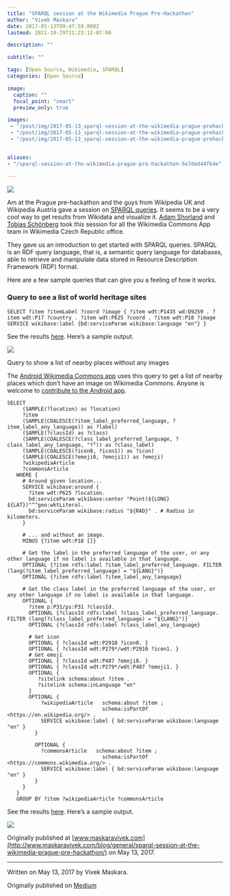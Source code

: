 ```yaml
---
title: "SPARQL session at the Wikimedia Prague Pre-Hackathon"
author: "Vivek Maskara"
date: 2017-05-13T09:47:59.000Z
lastmod: 2021-10-29T21:23:12-07:00

description: ""

subtitle: ""

tags: [Open Source, Wikimedia, SPARQL]
categories: [Open Source]

image:
  caption: ""
  focal_point: "smart"
  preview_only: true

images:
 - "/post/img/2017-05-13_sparql-session-at-the-wikimedia-prague-prehackathon_0.jpg"
 - "/post/img/2017-05-13_sparql-session-at-the-wikimedia-prague-prehackathon_1.png"
 - "/post/img/2017-05-13_sparql-session-at-the-wikimedia-prague-prehackathon_2.png"


aliases:
- "/sparql-session-at-the-wikimedia-prague-pre-hackathon-5e7ded44fb4e"

---
```


![](/post/img/2017-05-13_sparql-session-at-the-wikimedia-prague-prehackathon_0.jpg#layoutTextWidth)

Am at the Prague pre-hackathon and the guys from Wikipedia UK and Wikipedia Austria gave a session on [SPARQL queries](https://en.wikipedia.org/wiki/SPARQL?oldformat=true). It seems to be a very cool way to get results from Wikidata and visualize it. [Adam Shorland](https://addshore.com/) and [Tobias Schönberg](https://github.com/tobias47n9e) took this session for all the Wikimedia Commons App team in Wikimedia Czech Republic office.

They gave us an introduction to get started with SPARQL queries. SPARQL is an RDF query language, that is, a semantic query language for databases, able to retrieve and manipulate data stored in Resource Description Framework (RDF) format.

Here are a few sample queries that can give you a feeling of how it works.

### Query to see a list of world heritage sites

```
SELECT ?item ?itemLabel ?coord ?image { ?item wdt:P1435 wd:Q9259 . ?item wdt:P17 ?country . ?item wdt:P625 ?coord . ?item wdt:P18 ?image SERVICE wikibase:label {bd:serviceParam wikibase:language "en"} }
```

See the results [here](https://query.wikidata.org/embed.html#SELECT%20%3Fitem%20%3FitemLabel%20%3Fcoord%20%3Fimage%0A%7B%0A%09%3Fitem%20wdt%3AP1435%20wd%3AQ9259%20.%0A%20%20%09%3Fitem%20wdt%3AP17%20%3Fcountry%20.%0A%20%20%09%3Fitem%20wdt%3AP625%20%3Fcoord%20.%0A%20%20%09%3Fitem%20wdt%3AP18%20%3Fimage%0A%20%20%20%20SERVICE%20wikibase%3Alabel%20%20%7Bbd%3AserviceParam%20wikibase%3Alanguage%20%22en%22%7D%0A%7D). Here’s a sample output.

![](/post/img/2017-05-13_sparql-session-at-the-wikimedia-prague-prehackathon_1.png#layoutTextWidth)

Query to show a list of nearby places without any images

The [Android Wikimedia Commons app](https://play.google.com/store/apps/details?id=fr.free.nrw.commons) uses this query to get a list of nearby places which don’t have an image on Wikimedia Commons. Anyone is welcome to [contribute to the Android app](https://github.com/commons-app/apps-android-commons).

```
SELECT
     (SAMPLE(?location) as ?location)
     ?item
     (SAMPLE(COALESCE(?item_label_preferred_language, ?item_label_any_language)) as ?label)
     (SAMPLE(?classId) as ?class)
     (SAMPLE(COALESCE(?class_label_preferred_language, ?class_label_any_language, "?")) as ?class_label)
     (SAMPLE(COALESCE(?icon0, ?icon1)) as ?icon)
     (SAMPLE(COALESCE(?emoji0, ?emoji1)) as ?emoji)
     ?wikipediaArticle
     ?commonsArticle
   WHERE {
     # Around given location...
     SERVICE wikibase:around {
       ?item wdt:P625 ?location.
       bd:serviceParam wikibase:center "Point(${LONG} ${LAT})"^^geo:wktLiteral.
       bd:serviceParam wikibase:radius "${RAD}" . # Radius in kilometers.
     }

     # ... and without an image.
     MINUS {?item wdt:P18 []}

     # Get the label in the preferred language of the user, or any other language if no label is available in that language.
     OPTIONAL {?item rdfs:label ?item_label_preferred_language. FILTER (lang(?item_label_preferred_language) = "${LANG}")}
     OPTIONAL {?item rdfs:label ?item_label_any_language}

     # Get the class label in the preferred language of the user, or any other language if no label is available in that language.
     OPTIONAL {
       ?item p:P31/ps:P31 ?classId.
       OPTIONAL {?classId rdfs:label ?class_label_preferred_language. FILTER (lang(?class_label_preferred_language) = "${LANG}")}
       OPTIONAL {?classId rdfs:label ?class_label_any_language}

       # Get icon
       OPTIONAL { ?classId wdt:P2910 ?icon0. }
       OPTIONAL { ?classId wdt:P279*/wdt:P2910 ?icon1. }
       # Get emoji
       OPTIONAL { ?classId wdt:P487 ?emoji0. }
       OPTIONAL { ?classId wdt:P279*/wdt:P487 ?emoji1. }
       OPTIONAL {
          ?sitelink schema:about ?item .
          ?sitelink schema:inLanguage "en"
       }
       OPTIONAL {
           ?wikipediaArticle   schema:about ?item ;
                               schema:isPartOf <https://en.wikipedia.org/> .
           SERVICE wikibase:label { bd:serviceParam wikibase:language "en" }
         }

         OPTIONAL {
           ?commonsArticle   schema:about ?item ;
                               schema:isPartOf <https://commons.wikimedia.org/> .
           SERVICE wikibase:label { bd:serviceParam wikibase:language "en" }
         }
     }
   }
   GROUP BY ?item ?wikipediaArticle ?commonsArticle
```

See the results [here](https://query.wikidata.org/embed.html#SELECT%0A%28SAMPLE%28%3Flocation%29%20as%20%3Flocation%29%0A%3Fitem%0A%28SAMPLE%28COALESCE%28%3Fitem_label_preferred_language%2C%20%3Fitem_label_any_language%29%29%20as%20%3Flabel%29%0A%28SAMPLE%28%3FclassId%29%20as%20%3Fclass%29%0A%28SAMPLE%28COALESCE%28%3Fclass_label_preferred_language%2C%20%3Fclass_label_any_language%2C%20%22%3F%22%29%29%20as%20%3Fclass_label%29%0A%28SAMPLE%28COALESCE%28%3Ficon0%2C%20%3Ficon1%29%29%20as%20%3Ficon%29%0A%28SAMPLE%28COALESCE%28%3Femoji0%2C%20%3Femoji1%29%29%20as%20%3Femoji%29%0A%3FwikipediaArticle%0A%3FcommonsArticle%0AWHERE%20%7B%0A%20%20%23%20Around%20given%20location...%0A%20%20SERVICE%20wikibase%3Aaround%20%7B%0A%20%20%20%20%3Fitem%20wdt%3AP625%20%3Flocation.%0A%20%20%20%20bd%3AserviceParam%20wikibase%3Acenter%20%22Point%2877.6435%2012.9585%29%22%5E%5Egeo%3AwktLiteral.%0A%20%20%20%20bd%3AserviceParam%20wikibase%3Aradius%20%222.62%22%20.%20%23%20Radius%20in%20kilometers.%0A%20%20%7D%0A%0A%20%20%23%20...%20and%20without%20an%20image.%0A%20%20MINUS%20%7B%3Fitem%20wdt%3AP18%20%5B%5D%7D%0A%0A%20%20%23%20Get%20the%20label%20in%20the%20preferred%20language%20of%20the%20user%2C%20or%20any%20other%20language%20if%20no%20label%20is%20available%20in%20that%20language.%0A%20%20OPTIONAL%20%7B%3Fitem%20rdfs%3Alabel%20%3Fitem_label_preferred_language.%20FILTER%20%28lang%28%3Fitem_label_preferred_language%29%20%3D%20%22en%22%29%7D%0A%20%20OPTIONAL%20%7B%3Fitem%20rdfs%3Alabel%20%3Fitem_label_any_language%7D%0A%0A%20%20%23%20Get%20the%20class%20label%20in%20the%20preferred%20language%20of%20the%20user%2C%20or%20any%20other%20language%20if%20no%20label%20is%20available%20in%20that%20language.%0A%20%20OPTIONAL%20%7B%0A%20%20%20%20%3Fitem%20p%3AP31%2Fps%3AP31%20%3FclassId.%0A%20%20%20%20OPTIONAL%20%7B%3FclassId%20rdfs%3Alabel%20%3Fclass_label_preferred_language.%20FILTER%20%28lang%28%3Fclass_label_preferred_language%29%20%3D%20%22en%22%29%7D%0A%20%20%20%20OPTIONAL%20%7B%3FclassId%20rdfs%3Alabel%20%3Fclass_label_any_language%7D%0A%0A%20%20%20%20%23%20Get%20icon%0A%20%20%20%20OPTIONAL%20%7B%20%3FclassId%20wdt%3AP2910%20%3Ficon0.%20%7D%0A%20%20%20%20OPTIONAL%20%7B%20%3FclassId%20wdt%3AP279%2a%2Fwdt%3AP2910%20%3Ficon1.%20%7D%0A%20%20%20%20%23%20Get%20emoji%0A%20%20%20%20OPTIONAL%20%7B%20%3FclassId%20wdt%3AP487%20%3Femoji0.%20%7D%0A%20%20%20%20OPTIONAL%20%7B%20%3FclassId%20wdt%3AP279%2a%2Fwdt%3AP487%20%3Femoji1.%20%7D%0A%20%20%20%20OPTIONAL%20%7B%0A%20%20%20%20%20%20%3Fsitelink%20schema%3Aabout%20%3Fitem%20.%0A%20%20%20%20%20%20%3Fsitelink%20schema%3AinLanguage%20%22en%22%0A%20%20%20%20%7D%0A%20%20%20%20OPTIONAL%20%7B%0A%20%20%20%20%20%20%3FwikipediaArticle%20%20%20schema%3Aabout%20%3Fitem%20%3B%0A%20%20%20%20%20%20%20%20%20%20%20%20%20%20%20%20%20%20%20%20%20%20%20%20%20%20schema%3AisPartOf%20%3Chttps%3A%2F%2Fen.wikipedia.org%2F%3E%20.%0A%20%20%20%20%20%20SERVICE%20wikibase%3Alabel%20%7B%20bd%3AserviceParam%20wikibase%3Alanguage%20%22en%22%20%7D%0A%20%20%20%20%7D%0A%0A%20%20%20%20OPTIONAL%20%7B%0A%20%20%20%20%20%20%3FcommonsArticle%20%20%20schema%3Aabout%20%3Fitem%20%3B%0A%20%20%20%20%20%20%20%20%20%20%20%20%20%20%20%20%20%20%20%20%20%20%20%20schema%3AisPartOf%20%3Chttps%3A%2F%2Fcommons.wikimedia.org%2F%3E%20.%0A%20%20%20%20%20%20SERVICE%20wikibase%3Alabel%20%7B%20bd%3AserviceParam%20wikibase%3Alanguage%20%22en%22%20%7D%0A%20%20%20%20%7D%0A%20%20%7D%0A%7D%0AGROUP%20BY%20%3Fitem%20%3FwikipediaArticle%20%3FcommonsArticle). Here’s a sample output.

![](/post/img/2017-05-13_sparql-session-at-the-wikimedia-prague-prehackathon_2.png#layoutTextWidth)

Originally published at [www.maskaravivek.com](http://www.maskaravivek.com/blog/general/sparql-session-at-the-wikimedia-prague-pre-hackathon/) on May 13, 2017.

* * *
Written on May 13, 2017 by Vivek Maskara.

Originally published on [Medium](https://medium.com/@maskaravivek/sparql-session-at-the-wikimedia-prague-pre-hackathon-5e7ded44fb4e)
